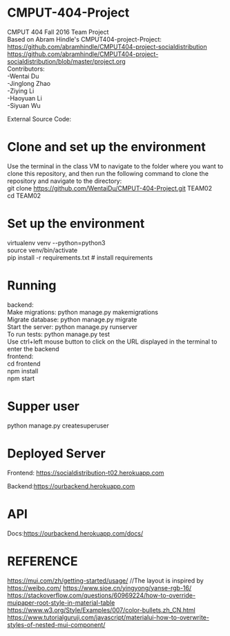 # CMPUT-404-Project  
CMPUT 404 Fall 2016 Team Project  
Based on Abram Hindle's CMPUT404-project-Project: 
https://github.com/abramhindle/CMPUT404-project-socialdistribution  
 https://github.com/abramhindle/CMPUT404-project-socialdistribution/blob/master/project.org  
Contributors:  
-Wentai Du  
-Jinglong Zhao  
-Ziying Li  
-Haoyuan Li  
-Siyuan Wu  
  
External Source Code:     

# Clone and set up the environment  
Use the terminal in the class VM to navigate to the folder where you want to clone this repository, and then run the following command to clone the repository and navigate to the directory:    
git clone https://github.com/WentaiDu/CMPUT-404-Project.git TEAM02  
cd TEAM02  
# Set up the environment    
virtualenv venv --python=python3  
source venv/bin/activate  
pip install -r requirements.txt # install requirements  

# Running
backend:  
Make migrations: python manage.py makemigrations  
Migrate database: python manage.py migrate  
Start the server: python manage.py runserver  
To run tests: python manage.py test  
Use ctrl+left mouse button to click on the URL displayed in the terminal to enter the backend  
frontend:  
cd frontend  
npm install  
npm start  
# Supper user  
python manage.py createsuperuser  

# Deployed Server

Frontend: https://socialdistribution-t02.herokuapp.com

Backend:https://ourbackend.herokuapp.com


# API

Docs:https://ourbackend.herokuapp.com/docs/

# REFERENCE
https://mui.com/zh/getting-started/usage/
//The layout is inspired by https://weibo.com/
https://www.sioe.cn/yingyong/yanse-rgb-16/
https://stackoverflow.com/questions/60969224/how-to-override-muipaper-root-style-in-material-table
https://www.w3.org/Style/Examples/007/color-bullets.zh_CN.html
https://www.tutorialguruji.com/javascript/materialui-how-to-overwrite-styles-of-nested-mui-component/
